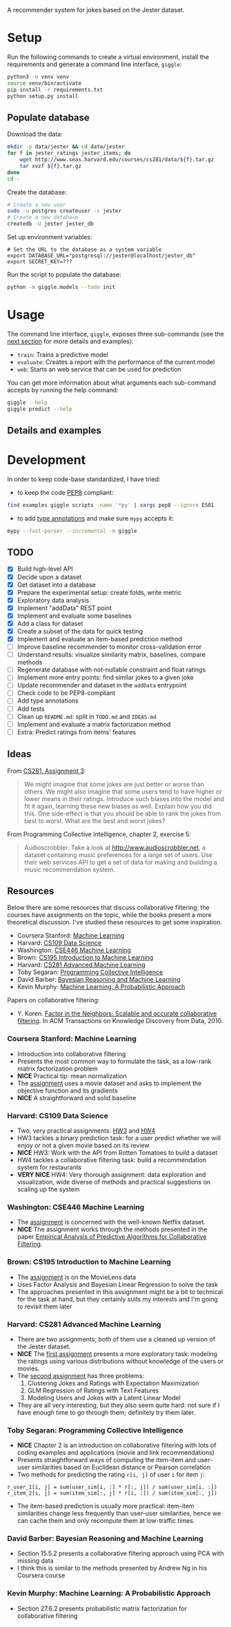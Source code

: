 A recommender system for jokes based on the Jester dataset.

# Setup

Run the following commands to create a virtual environment, install the requirements and generate a command line interface, `giggle`:

```bash
python3 -m venv venv
source venv/bin/activate
pip install -r requirements.txt
python setup.py install
```

## Populate database

Download the data:

```bash
mkdir -p data/jester && cd data/jester
for f in jester_ratings jester_items; do
    wget http://www.seas.harvard.edu/courses/cs281/data/${f}.tar.gz
    tar xvzf ${f}.tar.gz
done
cd -
```

Create the database:

```bash
# Create a new user
sudo -u postgres createuser -s jester
# Create a new database
createdb -U jester jester_db
```

Set up environment variables:

```
# Set the URL to the database as a system variable
export DATABASE_URL="postgresql://jester@localhost/jester_db"
export SECRET_KEY=???
```

Run the script to populate the database:

```bash
python -m giggle.models --todo init
```

# Usage

The command line interface, `giggle`, exposes three sub-commands (see the [next section](#details-and-examples) for more details and examples):

* `train`: Trains a predictive model
* `evaluate`: Creates a report with the performance of the current model
* `web`: Starts an web service that can be used for prediction

You can get more information about what arguments each sub-command accepts by running the help command:

```bash
giggle --help
giggle predict --help
```

## Details and examples

# Development

In order to keep code-base standardized, I have tried:

* to keep the code [PEP8](ihttps://www.python.org/dev/peps/pep-0008/) compliant:

```bash
find examples giggle scripts -name '*py' | xargs pep8 --ignore E501
```

* to add [type annotations](https://docs.python.org/3/library/typing.html) and make sure `mypy` accepts it:

```bash
mypy --fast-parser --incremental -m giggle
```

## TODO

- [x] Build high-level API
- [x] Decide upon a dataset
- [x] Get dataset into a database
- [x] Prepare the experimental setup: create folds, write metric
- [x] Exploratory data analysis
- [x] Implement "addData" REST point
- [x] Implement and evaluate some baselines
- [x] Add a class for dataset
- [x] Create a subset of the data for quick testing
- [x] Implement and evaluate an item-based prediction method
- [ ] Improve baseline recommender to monitor cross-validation error
- [ ] Understand results: visualize similarity matrix, baselines, compare methods
- [ ] Regenerate database with not-nullable constraint and float ratings
- [ ] Implement more entry points: find similar jokes to a given joke
- [ ] Update recommender and dataset in the `addData` entrypoint
- [ ] Check code to be PEP8-compliant
- [ ] Add type annotations
- [ ] Add tests
- [ ] Clean up `README.md`: split in `TODO.md` and `IDEAS.md`
- [ ] Implement and evaluate a matrix factorization method
- [ ] Extra: Predict ratings from items' features

## Ideas

From [CS281, Assignment 3](http://www.seas.harvard.edu/courses/cs281/files/assignment-3.pdf):

> We might imagine that some jokes are just better or worse than others. We might also imagine that some users tend to have higher or lower means in their ratings. Introduce such biases into the model and fit it again, learning these new biases as well. Explain how you did this. One side-effect is that you should be able to rank the jokes from best to worst. What are the best and worst jokes?

From Programming Collective Intelligence, chapter 2, exercise 5:

> Audioscrobbler. Take a look at http://www.audioscrobbler.net, a dataset containing music preferences for a large set of users. Use their web services API to get a set of data for making and building a music recommendation system.

## Resources

Below there are some resources that discuss collaborative filtering: the courses have assignments on the topic, while the books present a more theoretical discussion. I've studied these resources to get some inspiration.

- Coursera Stanford: [Machine Learning](http://www.holehouse.org/mlclass/)
- Harvard: [CS109 Data Science](http://cs109.github.io/2015/)
- Washington: [CSE446 Machine Learning](https://courses.cs.washington.edu/courses/cse446/15sp/)
- Brown: [CS195 Introduction to Machine Learning](http://cs.brown.edu/courses/cs195-5/spring2012/)
- Harvard: [CS281 Advanced Machine Learning](http://www.seas.harvard.edu/courses/cs281/)
- Toby Segaran: [Programming Collective Intelligence](https://www.amazon.com/Programming-Collective-Intelligence-Building-Applications/dp/0596529325/ref=sr_1_1?ie=UTF8&qid=1488878344&sr=8-1&keywords=programming+collective)
- David Barber: [Bayesian Reasoning and Machine Learning](https://www.amazon.com/Bayesian-Reasoning-Machine-Learning-Barber/dp/0521518148/ref=sr_1_1?ie=UTF8&qid=1488878372&sr=8-1&keywords=bayesian+reasoning+and+machine+learning)
- Kevin Murphy: [Machine Learning: A Probabilistic Approach](https://www.amazon.com/Machine-Learning-Probabilistic-Perspective-Computation/dp/0262018020/ref=sr_1_1?ie=UTF8&qid=1488878389&sr=8-1&keywords=machine+learning+a+probabilistic+perspective)

Papers on collaborative filtering:

- Y. Koren. [Factor in the Neighbors: Scalable and accurate collaborative filtering](http://courses.ischool.berkeley.edu/i290-dm/s11/SECURE/a1-koren.pdf). In ACM Transactions on Knowledge Discovery from Data, 2010.

### Coursera Stanford: Machine Learning

- Introduction into collaborative filtering
- Presents the most common way to formulate the task, as a low-rank matrix factorization problem
- **NICE** Practical tip: mean normalization
- The [assignment](https://github.com/gopaczewski/coursera-ml/blob/master/mlclass-ex8-005/ex8.pdf) uses a movie dataset and asks to implement the objective function and its gradients
- **NICE** A straightforward and solid baseline

### Harvard: CS109 Data Science

- Two, very practical assignments: [HW3](https://github.com/cs109/content/blob/master/HW3.ipynb) and [HW4](https://github.com/cs109/content/blob/master/HW4.ipynb)
- HW3 tackles a binary prediction task: for a user predict whether we will enjoy or not a given movie based on its review
- **NICE** HW3: Work with the API from Rotten Tomatoes to build a dataset
- HW4 tackles a collaborative filtering task: build a recommendation system for restaurants
- **VERY NICE** HW4: Very thorough assignment: data exploration and visualization, wide diverse of methods and practical suggestions on scaling up the system

### Washington: CSE446 Machine Learning

- The [assignment](https://courses.cs.washington.edu/courses/cse446/15sp/assignments/2/) is concerned with the well-known Netflix dataset.
- **NICE** The assignment works through the methods presented in the paper [Empirical Analysis of Predictive Algorithms for Collaborative Filtering](https://courses.cs.washington.edu/courses/cse446/15sp/assignments/2/algsweb.pdf).

### Brown: CS195 Introduction to Machine Learning

- The [assignment](http://cs.brown.edu/courses/cs195-5/spring2012/homework/hw9.pdf) is on the MovieLens data
- Uses Factor Analysis and Bayesian Linear Regression to solve the task
- The approaches presented in this assignment might be a bit to technical for the task at hand, but they certainly suits my interests and I'm going to revisit them later

### Harvard: CS281 Advanced Machine Learning

- There are two assignments; both of them use a cleaned up version of the Jester dataset.
- **NICE** The [first assignment](http://www.seas.harvard.edu/courses/cs281/files/assignment-1.pdf) presents a more exploratory task: modeling the ratings using various distributions without knowledge of the users or movies.
- The [second assignment](http://www.seas.harvard.edu/courses/cs281/files/assignment-3.pdf) has three problems:
  1. Clustering Jokes and Ratings with Expectation Maximization
  2. GLM Regression of Ratings with Text Features
  3. Modeling Users and Jokes with a Latent Linear Model
- They are all very interesting, but they also seem quite hard: not sure if I have enough time to go through them; definitely try them later.

### Toby Segaran: Programming Collective Intelligence

- **NICE** Chapter 2 is an introduction on collaborative filtering with lots of coding examples and applications (movie and link recommendations)
- Presents straightforward ways of computing the item-item and user-user similarities based on Euclidean distance or Pearson correlation
- Two methods for predicting the rating `r[i, j]` of user `i` for item `j`:

```
r_user_1[i, j] = sum(user_sim[i, :] * r[:, j]) / sum(user_sim[i, :])
r_item_2[i, j] = sum(item_sim[:, j] * r[i, :]) / sum(item_sim[:, j])
```

- The item-based prediction is usually more practical: item-item similarities change less frequently than user-user similarities, hence we can cache them and only recompute them at low-traffic times.

### David Barber: Bayesian Reasoning and Machine Learning

- Section 15.5.2 presents a collaborative filtering approach using PCA with missing data
- I think this is similar to the methods presented by Andrew Ng in his Coursera course

### Kevin Murphy: Machine Learning: A Probabilistic Approach

- Section 27.6.2 presents probabilistic matrix factorization for collaborative filtering
